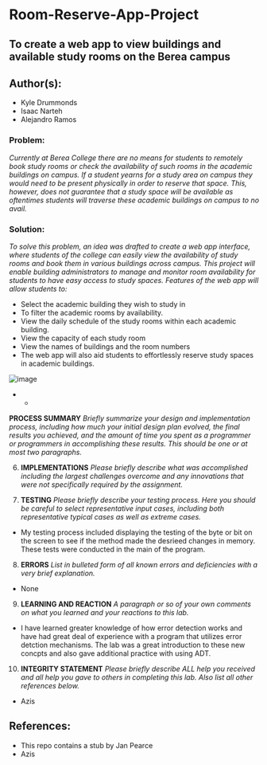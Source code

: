 # Room-Reserve-App-Project
## To create a web app to view buildings and available study rooms on the Berea campus

## Author(s):
- Kyle Drummonds
- Isaac Narteh
- Alejandro Ramos

### Problem: 
*Currently at Berea College there are no means for students to remotely book study rooms or check the availability of such rooms in the academic buildings on campus. If a student yearns for a study area on campus they would need to be present physically in order to reserve that space. This, however, does not guarantee that a study space will be available as oftentimes students will traverse these academic buildings on campus to no avail.*

### Solution: 
*To solve this problem, an idea was drafted to create a web app interface, where students of the college can easily view the availability of study rooms and book them in various buildings across campus. This project will enable building administrators to manage and monitor room availability for students to have easy access to study spaces. Features of the web app will allow students to:*
- Select the academic building they wish to study in 
- To filter the academic rooms by availability.
- View the daily schedule of the study rooms within each academic building.
- View the capacity of each study room
- View the names of buildings and the room numbers
- The web app will also aid students to effortlessly reserve study spaces in academic buildings.


![image](https://github.com/nartehi/Room-Reserve-App-Project/assets/89155580/9de6547c-d97f-436b-a520-1e4389e0d462)

-   *

**PROCESS SUMMARY**
*Briefly summarize your design and implementation process,
including how much your initial design plan evolved,
the final results you achieved, and the amount of time you spent
as a programmer or programmers in accomplishing these results.
This should be one or at most two paragraphs.*


6. **IMPLEMENTATIONS**
*Please briefly describe what was accomplished including
the largest challenges overcome and any innovations that were not
specifically required by the assignment.*


7. **TESTING**
*Please briefly describe your testing process.
Here you should be careful to select representative input cases,
including both representative typical cases as well as extreme cases.*

- My testing process included displaying the testing of the byte or bit on the screen to see if the method made the desrieed changes in memory. These tests were conducted in the main of the program.  

8. **ERRORS**
*List in bulleted form of all known errors
and deficiencies with a very brief explanation.*

- None 

9. **LEARNING AND REACTION**
*A paragraph or so of your own comments
on what you learned and your reactions to this lab.*

- I have learned greater knowledge of how error detection works and have had great deal of experience with a program that utilizes error detction mechanisms. The lab was a great introduction to these new concpts and also gave additional practice with using ADT. 


10. **INTEGRITY STATEMENT**
*Please briefly describe ALL help you received and
all help you gave to others in completing this lab.
Also list all other references below.*

- Azis 

## References:
- This repo contains a stub by Jan Pearce
- Azis 
